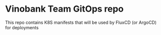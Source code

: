 # Vinobank Team GitOps repo

This repo contains K8S manifests that will be used by FluxCD (or ArgoCD) for deployments



